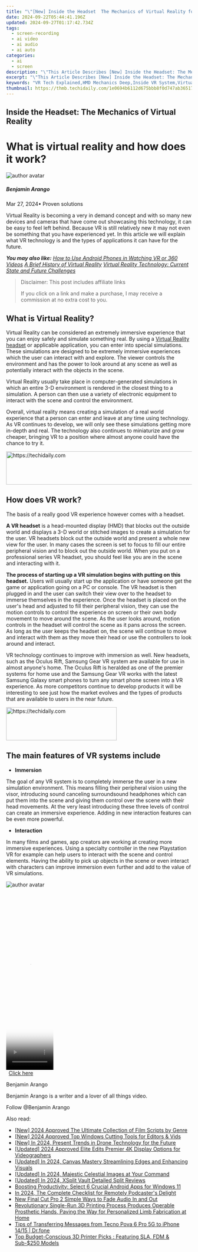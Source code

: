```yaml
---
title: "\"[New] Inside the Headset  The Mechanics of Virtual Reality for 2024\""
date: 2024-09-22T05:44:41.196Z
updated: 2024-09-27T01:17:42.734Z
tags: 
  - screen-recording
  - ai video
  - ai audio
  - ai auto
categories: 
  - ai
  - screen
description: "\"This Article Describes [New] Inside the Headset: The Mechanics of Virtual Reality for 2024\""
excerpt: "\"This Article Describes [New] Inside the Headset: The Mechanics of Virtual Reality for 2024\""
keywords: "VR Tech Explained,HMD Mechanics Deep,Inside VR System,Virtual Realm Basics,Headset Tech Insight,VR Experience Uncovered,Understanding VR Devices"
thumbnail: https://thmb.techidaily.com/1e0694b6112d675bbb8f0d747ab36517f01502f4062f523abbe17fcfc5ae5fc7.jpg
---
```


## Inside the Headset: The Mechanics of Virtual Reality

# What is virtual reality and how does it work?

![author avatar](https://images.wondershare.com/filmora/article-images/benjamin-arango-author.jpg)

##### Benjamin Arango

 Mar 27, 2024• Proven solutions

 Virtual Reality is becoming a very in demand concept and with so many new devices and cameras that have come out showcasing this technology, it can be easy to feel left behind. Because VR is still relatively new it may not even be something that you have experienced yet. In this article we will explain what VR technology is and the types of applications it can have for the future.

 **_You may also like:_**
_[How to Use Android Phones in Watching VR or 360 Videos](https://tools.techidaily.com/wondershare/filmora/download/)_
_[A Brief History of Virtual Reality](https://tools.techidaily.com/wondershare/filmora/download/)_
_[Virtual Reality Technology: Current State and Future Challenges]( https://filmora.wondershare.com/virtual-reality/virtual-reality-technology-current-state-and-future-challenges.html)_

>  Disclaimer: This post includes affiliate links
>
>  If you click on a link and make a purchase, I may receive a commission at no extra cost to you.
>

## What is Virtual Reality?

 Virtual Reality can be considered an extremely immersive experience that you can enjoy safely and simulate something real. By using a [Virtual Reality headset]( https://filmora.wondershare.com/virtual-reality/what-is-vr-headset.html) or applicable application, you can enter into special simulations. These simulations are designed to be extremely immersive experiences which the user can interact with and explore. The viewer controls the environment and has the power to look around at any scene as well as potentially interact with the objects in the scene.

 Virtual Reality usually take place in computer-generated simulations in which an entire 3-D environment is rendered in the closest thing to a simulation. A person can then use a variety of electronic equipment to interact with the scene and control the environment.

 Overall, virtual reality means creating a simulation of a real world experience that a person can enter and leave at any time using technology. As VR continues to develop, we will only see these simulations getting more in-depth and real. The technology also continues to miniaturize and grow cheaper, bringing VR to a position where almost anyone could have the chance to try it.

<!-- affiliate ads begin -->
<a href="https://appsumo.8odi.net/c/5597632/2105873/7443" target="_top" id="2105873">
  <img src="//a.impactradius-go.com/display-ad/7443-2105873" border="0" alt="https://techidaily.com" width="728" height="90"/>
</a>
<img height="0" width="0" src="https://appsumo.8odi.net/i/5597632/2105873/7443" style="position:absolute;visibility:hidden;" border="0" />
<!-- affiliate ads end -->

## How does VR work?

 The basis of a really good VR experience however comes with a headset.

**A VR headset** is a head-mounted display (HMD) that blocks out the outside world and displays a 3-D world or stitched images to create a simulation for the user. VR headsets block out the outside world and present a whole new view for the user. In many cases the screen is set to focus to fill our entire peripheral vision and to block out the outside world. When you put on a professional series VR headset, you should feel like you are in the scene and interacting with it.

**The process of starting up a VR simulation begins with putting on this headset.** Users will usually start up the application or have someone get the game or application going on a PC or console. The VR headset is then plugged in and the user can switch their view over to the headset to immerse themselves in the experience. Once the headset is placed on the user's head and adjusted to fill their peripheral vision, they can use the motion controls to control the experience on screen or their own body movement to move around the scene. As the user looks around, motion controls in the headset will control the scene as it pans across the screen. As long as the user keeps the headset on, the scene will continue to move and interact with them as they move their head or use the controllers to look around and interact.

 VR technology continues to improve with immersion as well. New headsets, such as the Oculus Rift, Samsung Gear VR system are available for use in almost anyone's home. The Oculus Rift is heralded as one of the premier systems for home use and the Samsung Gear VR works with the latest Samsung Galaxy smart phones to turn any smart phone screen into a VR experience. As more competitors continue to develop products it will be interesting to see just how the market evolves and the types of products that are available to users in the near future.

<!-- affiliate ads begin -->
<a href="https://aligracehair.sjv.io/c/5597632/2135356/19272" target="_top" id="2135356">
  <img src="//a.impactradius-go.com/display-ad/19272-2135356" border="0" alt="https://techidaily.com" width="300" height="90"/>
</a>
<img height="0" width="0" src="https://aligracehair.sjv.io/i/5597632/2135356/19272" style="position:absolute;visibility:hidden;" border="0" />
<!-- affiliate ads end -->

## The main features of VR systems include

* **Immersion**

 The goal of any VR system is to completely immerse the user in a new simulation environment. This means filling their peripheral vision using the visor, introducing sound canceling surroundsound headphones which can put them into the scene and giving them control over the scene with their head movements. At the very least introducing these three levels of control can create an immersive experience. Adding in new interaction features can be even more powerful.

* **Interaction**

 In many films and games, app creators are working at creating more immersive experiences. Using a specialty controller in the new Playstation VR for example can help users to interact with the scene and control elements. Having the ability to pick up objects in the scene or even interact with characters can improve immersion even further and add to the value of VR simulations.

![author avatar](https://images.wondershare.com/filmora/article-images/benjamin-arango-author.jpg)

<!-- affiliate ads begin -->
<span id="1993654">
					<video width="128" height="480" style="cursor:pointer"
           poster="//a.impactradius-go.com/display-clicktoplayimage/1993654.png"
           onclick="if(!this.playClicked){this.play();this.setAttribute('controls',true);this.playClicked=true;}">
	   <source src="//a.impactradius-go.com/display-ad/22993-1993654">
	   <img src="//a.impactradius-go.com/display-clicktoplayimage/1993654.png" style="border: none; height: 100%; width: 100%; object-fit: contain">
	</video>
	<div style="width:80px;text-align:center"><a href="javascript:window.open(decodeURIComponent('https%3A%2F%2Fhomestyler.sjv.io%2Fc%2F5597632%2F1993654%2F22993'), '_blank');void(0);">Click here</a></div>
</span>
<img height="0" width="0" src="https://imp.pxf.io/i/5597632/1993654/22993" style="position:absolute;visibility:hidden;" border="0" />
<!-- affiliate ads end -->

Benjamin Arango

Benjamin Arango is a writer and a lover of all things video.

Follow @Benjamin Arango


<ins class="adsbygoogle"
     style="display:block"
     data-ad-format="autorelaxed"
     data-ad-client="ca-pub-7571918770474297"
     data-ad-slot="1223367746"></ins>



<ins class="adsbygoogle"
     style="display:block"
     data-ad-client="ca-pub-7571918770474297"
     data-ad-slot="8358498916"
     data-ad-format="auto"
     data-full-width-responsive="true"></ins>


<span class="atpl-alsoreadstyle">Also read:</span>
<div><ul>
<li><a href="https://fox-hovers.techidaily.com/new-2024-approved-the-ultimate-collection-of-film-scripts-by-genre/"><u>[New] 2024 Approved The Ultimate Collection of Film Scripts by Genre</u></a></li>
<li><a href="https://fox-hovers.techidaily.com/new-2024-approved-top-windows-cutting-tools-for-editors-and-vids/"><u>[New] 2024 Approved Top Windows Cutting Tools for Editors & Vids</u></a></li>
<li><a href="https://fox-hovers.techidaily.com/new-in-2024-present-trends-in-drone-technology-for-the-future/"><u>[New] In 2024, Present Trends in Drone Technology for the Future</u></a></li>
<li><a href="https://article-helps.techidaily.com/updated-2024-approved-elite-edits-premier-4k-display-options-for-videographers/"><u>[Updated] 2024 Approved Elite Edits Premier 4K Display Options for Videographers</u></a></li>
<li><a href="https://fox-hovers.techidaily.com/updated-in-2024-canvas-mastery-streamlining-edges-and-enhancing-visuals/"><u>[Updated] In 2024, Canvas Mastery Streamlining Edges and Enhancing Visuals</u></a></li>
<li><a href="https://fox-hovers.techidaily.com/updated-in-2024-majestic-celestial-images-at-your-command/"><u>[Updated] In 2024, Majestic Celestial Images at Your Command</u></a></li>
<li><a href="https://fox-hovers.techidaily.com/updated-in-2024-xsplit-vault-detailed-split-reviews/"><u>[Updated] In 2024, XSplit Vault Detailed Split Reviews</u></a></li>
<li><a href="https://windows11.techidaily.com/boosting-productivity-select-6-crucial-android-apps-for-windows-11/"><u>Boosting Productivity: Select 6 Crucial Android Apps for Windows 11</u></a></li>
<li><a href="https://screen-capture.techidaily.com/in-2024-the-complete-checklist-for-remotely-podcasters-delight/"><u>In 2024, The Complete Checklist for Remotely Podcaster's Delight</u></a></li>
<li><a href="https://ai-vdieo-software.techidaily.com/new-final-cut-pro-2-simple-ways-to-fade-audio-in-and-out/"><u>New Final Cut Pro 2 Simple Ways to Fade Audio In and Out</u></a></li>
<li><a href="https://hardware-tips.techidaily.com/revolutionary-single-run-3d-printing-process-produces-operable-prosthetic-hands-paving-the-way-for-personalized-limb-fabrication-at-home/"><u>Revolutionary Single-Run 3D Printing Process Produces Operable Prosthetic Hands, Paving the Way for Personalized Limb Fabrication at Home</u></a></li>
<li><a href="https://android-transfer.techidaily.com/tips-of-transferring-messages-from-tecno-pova-6-pro-5g-to-iphone-1415-drfone-by-drfone-transfer-from-android-transfer-from-android/"><u>Tips of Transferring Messages from Tecno Pova 6 Pro 5G to iPhone 14/15 | Dr.fone</u></a></li>
<li><a href="https://hardware-tips.techidaily.com/top-budget-conscious-3d-printer-picks-featuring-sla-fdm-and-sub-250-models/"><u>Top Budget-Conscious 3D Printer Picks : Featuring SLA, FDM & Sub-$250 Models</u></a></li>
</ul></div>

